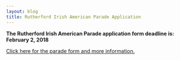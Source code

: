 ```yaml
---
layout: blog
title: Rutherford Irish American Parade Application
---
```


**The Rutherford Irish American Parade application form deadline is: February 2, 2018**

[Click here for the parade form and more information.](https://storage.googleapis.com/static.rutherford-nj.com/recreation/posts/Rutherford%20St.%20Patrick's%20Day%20Parade.pdf)
